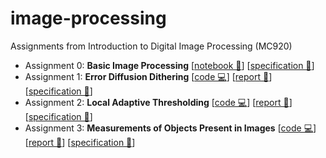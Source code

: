 # image-processing
Assignments from Introduction to Digital Image Processing (MC920)

- Assignment 0: **Basic Image Processing** [[notebook 📒](https://github.com/laurelkeys/image-processing/blob/master/assignment-0/Assignment0.ipynb)] [[specification 📄](https://github.com/laurelkeys/image-processing/blob/master/reports/trabalho0.pdf)]
- Assignment 1: **Error Diffusion Dithering** [[code 💻](https://github.com/laurelkeys/image-processing/blob/master/assignment-1/)] [[report 📝](https://github.com/laurelkeys/image-processing/blob/master/reports/MC920___Trabalho_1.pdf)] [[specification 📄](https://github.com/laurelkeys/image-processing/blob/master/reports/trabalho1.pdf)]
- Assignment 2: **Local Adaptive Thresholding** [[code 💻](https://github.com/laurelkeys/image-processing/blob/master/assignment-2/)] [[report 📝](https://github.com/laurelkeys/image-processing/blob/master/reports/MC920___Trabalho_2.pdf)] [[specification 📄](https://github.com/laurelkeys/image-processing/blob/master/reports/trabalho2.pdf)]
- Assignment 3: **Measurements of Objects Present in Images** [[code 💻](https://github.com/laurelkeys/image-processing/blob/master/assignment-3/)] [[report 📝](https://github.com/laurelkeys/image-processing/blob/master/reports/MC920___Trabalho_3.pdf)] [[specification 📄](https://github.com/laurelkeys/image-processing/blob/master/reports/trabalho3.pdf)]
